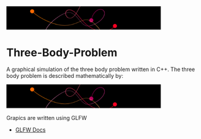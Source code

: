 
<img src="https://github.com/DrDavie1/Three-Body-Problem/blob/main/Media/banner.png" width="80%" height="20%">

# Three-Body-Problem

A graphical simulation of the three body problem written in C++.
The three body problem is described mathematically by: 

<img src="https://github.com/DrDavie1/Three-Body-Problem/blob/main/Media/banner.png" width="80%" height="20%">


Grapics are written using GLFW
- [GLFW Docs](https://www.glfw.org/docs/latest/)

